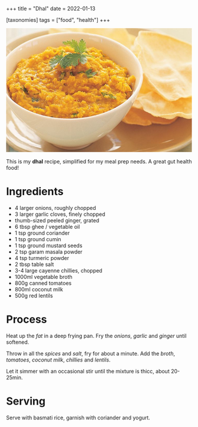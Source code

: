 +++
title = "Dhal"
date = 2022-01-13

[taxonomies]
tags = ["food", "health"]
+++

![Dhal](./dhal.jpeg "Dhal")

This is my **dhal** recipe, simplified for my meal prep needs. A great gut health food!

# Ingredients

- 4 larger onions, roughly chopped
- 3 larger garlic cloves, finely chopped
- thumb-sized peeled ginger, grated
- 6 tbsp ghee / vegetable oil
- 1 tsp ground coriander
- 1 tsp ground cumin
- 1 tsp ground mustard seeds
- 2 tsp garam masala powder
- 4 tsp turmeric powder
- 2 tbsp table salt
- 3-4 large cayenne chillies, chopped
- 1000ml vegetable broth
- 800g canned tomatoes
- 800ml coconut milk
- 500g red lentils

# Process

Heat up the _fat_ in a deep frying pan. Fry the _onions_, _garlic_ and _ginger_ until softened.

Throw in all the _spices_ and _salt_, fry for about a minute. Add the _broth_, _tomatoes_, _coconut
milk_, _chillies_ and _lentils_.

Let it simmer with an occasional stir until the mixture is thicc, about 20-25min.

# Serving

Serve with basmati rice, garnish with coriander and yogurt.
